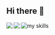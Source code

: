 ## Hi there 👋

<img alt="my skills" src="https://skillicons.dev/icons?i=java, js, html, nodejs, rust, c">

<a href="https://github.com/anuraghazra/github-readme-stats">
  <img align="left" src="https://github-readme-stats.vercel.app/api?username=toapuro&show_icons=true&theme=dracula" />
</a>
<a href="https://github.com/anuraghazra/github-readme-stats">
  <img align="left" src="https://github-readme-stats.vercel.app/api/top-langs/?username=toapuro&show_icons=true&theme=tokyonight&layout=compact" />
</a>
